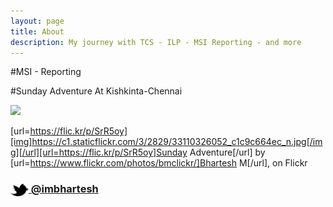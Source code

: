 ```yaml
---
layout: page
title: About
description: My journey with TCS - ILP - MSI Reporting - and more
---
```



#MSI - Reporting 


#Sunday Adventure  At Kishkinta-Chennai

![](//c8.staticflickr.com/6/5551/30754425975_3ef00d7aff_z.jpg)

[url=https://flic.kr/p/SrR5oy][img]https://c1.staticflickr.com/3/2829/33110326052_c1c9c664ec_n.jpg[/img][/url][url=https://flic.kr/p/SrR5oy]Sunday Adventure[/url] by [url=https://www.flickr.com/photos/bmclickr/]Bhartesh M[/url], on Flickr




### [<img src="/res/twitter.png" width="29" height="20" style="display:inline-block;vertical-align:middle"> @imbhartesh](http://twitter.com/imbhartesh)
